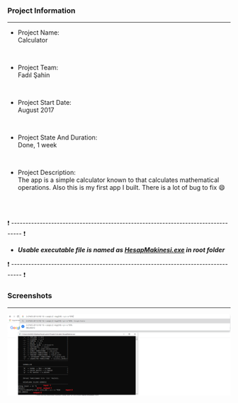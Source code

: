 ### Project Information
--- 
* Project Name: <br/>
Calculator
<br>

* Project Team: <br/>
Fadıl Şahin
<br>

* Project Start Date: <br/>
August 2017
<br>

* Project State And Duration: <br/>
Done, 1 week
<br>

* Project Description: <br/>
The app is a simple calculator known to that calculates mathematical operations. Also this is my first app I built. There is a lot of bug to fix :smile:
<br/>
<br/>

:exclamation: --------------------------------------------------------------------------------- :exclamation:

- ***Usable executable file is named as [HesapMakinesi.exe](HesapMakinesi.exe) in root folder***

:exclamation: --------------------------------------------------------------------------------- :exclamation:



### Screenshots
---
![Menu](/1.png)
